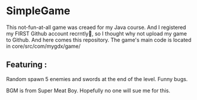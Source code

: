 # SimpleGame
This not-fun-at-all game was creaed for my Java course. And I registered my FIRST Github account recrntly:tada:, so I thought why not upload my game to Github. And here comes this repository.
The game's main code is located in core/src/com/mygdx/game/
## Featuring : 
Random spawn 5 enemies and swords at the end of the level.
Funny bugs.


BGM is from Super Meat Boy. Hopefully no one will sue me for this.
